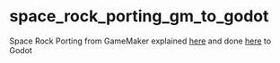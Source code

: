 # space_rock_porting_gm_to_godot

Space Rock Porting from GameMaker explained [here](https://gamemaker.io/fr/tutorials/make-arcade-space-shooter) and done [here](https://github.com/sinbrive/gm-space-rock) to Godot

